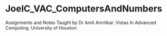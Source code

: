 # JoelC_VAC_ComputersAndNumbers
Assignments and Notes Taught by Dr Amit Amritkar. Vistas In Advanced Computing. University of Houston
